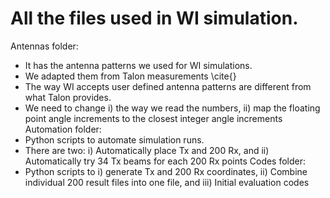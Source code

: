 # All the files used in WI simulation.
Antennas folder:
  * It has the antenna patterns we used for WI simulations.
  * We adapted them from Talon measurements \cite{}
  * The way WI accepts user defined antenna patterns are different from what Talon provides.
  * We need to change i) the way we read the numbers, ii) map the floating point angle increments to the closest integer angle increments
Automation folder:
  * Python scripts to automate simulation runs.
  * There are two: i) Automatically place Tx and 200 Rx, and ii) Automatically try 34 Tx beams for each 200 Rx points
Codes folder:
  * Python scripts to i) generate Tx and 200 Rx coordinates, ii) Combine individual 200 result files into one file, and iii) Initial evaluation codes

